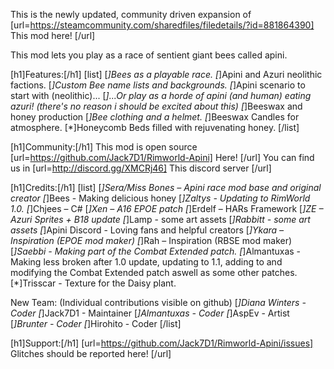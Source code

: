 This is the newly updated, community driven expansion of [url=https://steamcommunity.com/sharedfiles/filedetails/?id=881864390] This mod here! [/url]

This mod lets you play as a race of sentient giant bees called apini.

[h1]Features:[/h1]
[list]
[*]Bees as a playable race.
[*]Apini and Azuri neolithic factions.
[*]Custom Bee name lists and backgrounds.
[*]Apini scenario to start with (neolithic)...
[*]...Or play as a horde of apini (and human) eating azuri! (there's no reason i should be excited about this)
[*]Beeswax and honey production
[*]Bee clothing and a helmet.
[*]Beeswax Candles for atmosphere.
[*]Honeycomb Beds filled with rejuvenating honey.
[/list]

[h1]Community:[/h1]
This mod is open source [url=https://github.com/Jack7D1/Rimworld-Apini] Here! [/url]
You can find us in [url=http://discord.gg/XMCRj46] This discord server [/url]

[h1]Credits:[/h1]
[list]
[*]Sera/Miss Bones – Apini race mod base and original creator
[*]Bees - Making delicious honey
[*]Zaltys - Updating to RimWorld 1.0.
[*]Chjees – C#
[*]Xen – A16 EPOE patch
[*]Erdelf – HARs Framework
[*]ZE – Azuri Sprites + B18 update
[*]Lamp - some art assets
[*]Rabbitt - some art assets
[*]Apini Discord - Loving fans and helpful creators
[*]Ykara – Inspiration (EPOE mod maker)
[*]Rah – Inspiration (RBSE mod maker)
[*]Saebbi - Making part of the Combat Extended patch.
[*]Almantuxas - Making less broken after 1.0 update, updating to 1.1, adding to and modifying the Combat Extended patch aswell as some other patches.
[*]Trisscar - Texture for the Daisy plant.

New Team: 		(Individual contributions visible on github)
[*]Diana Winters - Coder
[*]Jack7D1 - Maintainer
[*]Almantuxas - Coder
[*]AspEv - Artist
[*]Brunter - Coder
[*]Hirohito - Coder
[/list]

[h1]Support:[/h1]
[url=https://github.com/Jack7D1/Rimworld-Apini/issues] Glitches should be reported here! [/url]
